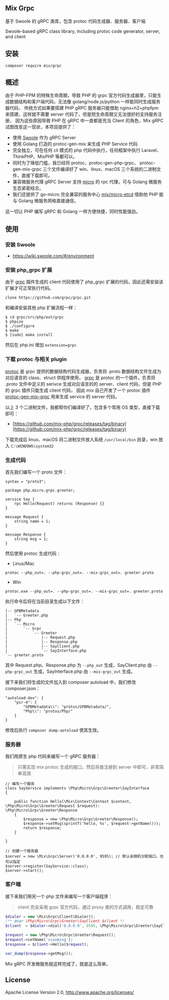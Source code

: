 ## Mix Grpc

基于 Swoole 的 gRPC 类库，包含 protoc 代码生成器、服务器、客户端

Swoole-based gRPC class library, including protoc code generator, server, and client

## 安装

```
composer require mix/grpc
```

## 概述

由于 PHP-FPM 的特殊生命周期，导致 PHP 的 grpc 官方代码生成器里，只能生成数据结构和客户端代码，无法像 golang/node.js/python 一样能同时生成服务器代码，
传统方式如果要搭建 PHP gRPC 服务器只能借助 nginx+h2+phpfpm 来搭建，这样就不需要 server 代码了，但是短生命周期又无法很好的支持服务注册，
因为这些原因导致 PHP 在 gRPC 中一直都是充当 Client 的角色，Mix gRPC 试图改变这一现状，本项目提供了：

- 使用 [Swoole](https://github.com/swoole/swoole-src) 作为 gRPC Server
- 使用 Golang 打造的 protoc-gen-mix 来生成 PHP Service 代码
- 完全独立，可在任何 cli 模式的 php 代码中执行，任何框架中执行 Laravel、ThinkPHP、MixPHP 等都可以。
- 同时为了降低门槛，我已经将 protoc、protoc-gen-php-grpc、 protoc-gen-mix-grpc 三个文件编译好了 win、linux、macOS 三个系统的二进制文件，直接下载即可。
- 兼容微服务代理 gRPC Server 支持 [micro](https://github.com/micro/micro) 的 rpc 代理，可与 Golang 微服务生态紧密结合。
- 我们还提供了 go-micro 完全兼容的服务中心 [mix/micro-etcd](https://github.com/mix-php/micro-etcd) 借助他 PHP 能与 Golang 微服务网格直接通信。

这一切让 PHP 编写 gRPC 和 Golang 一样方便快捷，同时性能强劲。

## 使用

### 安装 Swoole

- https://wiki.swoole.com/#/environment

### 安装 php_grpc 扩展

由于 [grpc](https://github.com/grpc/grpc) 插件生成的 client 代码使用了 php_grpc 扩展的代码，因此还需安装该扩展才可正常执行代码。

```
clone https://github.com/grpc/grpc.git
```

和编译安装其他 php 扩展流程一样：

```
$ cd grpc/src/php/ext/grpc
$ phpize
$ ./configure
$ make
$ [sudo] make install
```

然后在 php.ini 增加 `extension=grpc`

### 下载 protoc 与相关 plugin

[protoc](https://github.com/protocolbuffers/protobuf) 是 grpc 提供的数据结构代码生成器，负责将 .proto 数据结构文件生成为对应语言的 class、struct 供程序使用，
[grpc](https://github.com/grpc/grpc) 是 protoc 的一个插件，负责将 .proto 文件中定义的 serivce 生成对应语言的的 server、client 代码，但是 PHP 的 grpc 插件只能生成 client 代码，
因此 mix 自己开发了一个 protoc 插件 [protoc-gen-mix-grpc](https://github.com/mix-php/grpc/tree/master/protoc-gen-mix-grpc) 用来生成 service 的 server 代码。

以上 3 个二进制文件，我都帮你们编译好了，包含多个常用 OS 类型，直接下载即可：

- [https://github.com/mix-php/grpc/releases/tag/binary](https://github.com/mix-php/grpc/releases/tag/binary)

下载完成后 linux、macOS 将二进制文件放入系统 `/usr/local/bin` 目录，win 放入 `C:\WINDOWS\system32`

### 生成代码

首先我们编写一个 proto 文件：

```
syntax = "proto3";

package php.micro.grpc.greeter;

service Say {
	rpc Hello(Request) returns (Response) {}
}

message Request {
	string name = 1;
}

message Response {
	string msg = 1;
}
```

然后使用 protoc 生成代码：

- Linux/Mac

```
protoc --php_out=. --php-grpc_out=. --mix-grpc_out=. greeter.proto
```

- Win

```
protoc.exe --php_out=. --php-grpc_out=. --mix-grpc_out=. greeter.proto
```

执行命令后将在当前目录生成以下文件：

```
|-- GPBMetadata
|   `-- Greeter.php
|-- Php
|   `-- Micro
|       `-- Grpc
|           `-- Greeter
|               |-- Request.php
|               |-- Response.php
|               |-- SayClient.php
|               `-- SayInterface.php
`-- greeter.proto
```

其中 Request.php、Response.php 为 `--php_out` 生成，SayClient.php 由 `--php-grpc_out` 生成，SayInterface.php 由 `--mix-grpc_out` 生成。

接下来我们将生成的文件加入到 composer autoload 中，我们修改 composer.json：

```
"autoload-dev": {
    "psr-4": {
        "GPBMetadata\\": "protos/GPBMetadata/",
        "Php\\": "protos/Php/"
    }
}
```

修改后执行 `composer dump-aotoload` 使其生效。

### 服务器

我们用原生 php 代码来编写一个 gRPC 服务器：

> 只需实现 mix protoc 生成的接口，然后将类注册到 server 中即可，非常简单高效

```
// 编写一个服务
class SayService implements \Php\Micro\Grpc\Greeter\SayInterface
{

    public function Hello(\Mix\Context\Context $context, \Php\Micro\Grpc\Greeter\Request $request): \Php\Micro\Grpc\Greeter\Response
    {
        $response = new \Php\Micro\Grpc\Greeter\Response();
        $response->setMsg(sprintf('hello, %s', $request->getName()));
        return $response;
    }

}

// 创建一个服务器
$server = new \Mix\Grpc\Server('0.0.0.0', 9595); // 默认会随机分配端口，也可以指定
$server->register(SayService::class);
$server->start();
```

### 客户端

接下来我们用另一个 php 文件来编写一个客户端程序：

> client 完全采用 grpc 官方代码，通过 proxy 类的方式调用，稳定可靠

```php
$dialer = new \Mix\Grpc\Client\Dialer();
/** @var \Php\Micro\Grpc\Greeter\SayClient $client */
$client  = $dialer->dial('0.0.0.0', 9595, \Php\Micro\Grpc\Greeter\SayClient::class);

$request = new \Php\Micro\Grpc\Greeter\Request();
$request->setName('xiaoming');
$response = $client->Hello($request);

var_dump($response->getMsg());
```

Mix gRPC 开发微服务就这样完成了，就是这么简单。

## License

Apache License Version 2.0, http://www.apache.org/licenses/
